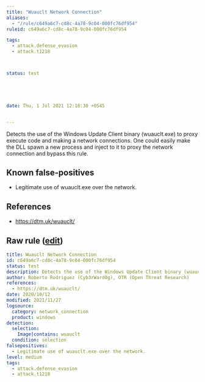 ```yaml
---
title: "Wuauclt Network Connection"
aliases:
  - "/rule/c649a6c7-cd8c-4a78-9c04-000fc76df954"
ruleid: c649a6c7-cd8c-4a78-9c04-000fc76df954

tags:
  - attack.defense_evasion
  - attack.t1218



status: test





date: Thu, 1 Jul 2021 12:18:30 +0545


---
```


Detects the use of the Windows Update Client binary (wuauclt.exe) to proxy execute code and making a network connections. One could easily make the DLL spawn a new process and inject to it to proxy the network connection and bypass this rule.

<!--more-->


## Known false-positives

* Legitimate use of wuauclt.exe over the network.



## References

* https://dtm.uk/wuauclt/


## Raw rule ([edit](https://github.com/SigmaHQ/sigma/edit/master/rules/windows/network_connection/net_connection_win_wuauclt_network_connection.yml))
```yaml
title: Wuauclt Network Connection
id: c649a6c7-cd8c-4a78-9c04-000fc76df954
status: test
description: Detects the use of the Windows Update Client binary (wuauclt.exe) to proxy execute code and making a network connections. One could easily make the DLL spawn a new process and inject to it to proxy the network connection and bypass this rule.
author: Roberto Rodriguez (Cyb3rWard0g), OTR (Open Threat Research)
references:
  - https://dtm.uk/wuauclt/
date: 2020/10/12
modified: 2021/11/27
logsource:
  category: network_connection
  product: windows
detection:
  selection:
    Image|contains: wuauclt
  condition: selection
falsepositives:
  - Legitimate use of wuauclt.exe over the network.
level: medium
tags:
  - attack.defense_evasion
  - attack.t1218

```

